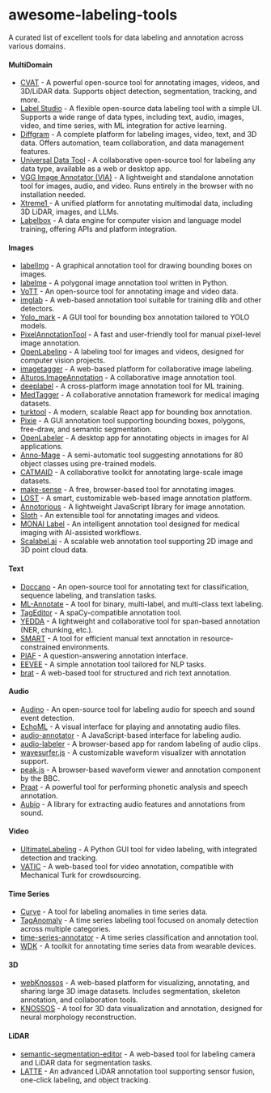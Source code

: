 # awesome-labeling-tools
A curated list of excellent tools for data labeling and annotation across various domains.

#### MultiDomain

* [CVAT](https://github.com/opencv/cvat) - A powerful open-source tool for annotating images, videos, and 3D/LiDAR data. Supports object detection, segmentation, tracking, and more.
* [Label Studio](https://github.com/heartexlabs/label-studio) - A flexible open-source data labeling tool with a simple UI. Supports a wide range of data types, including text, audio, images, video, and time series, with ML integration for active learning.
* [Diffgram](https://github.com/diffgram/diffgram) - A complete platform for labeling images, video, text, and 3D data. Offers automation, team collaboration, and data management features.
* [Universal Data Tool](https://github.com/UniversalDataTool/universal-data-tool) - A collaborative open-source tool for labeling any data type, available as a web or desktop app.
* [VGG Image Annotator (VIA)](https://gitlab.com/vgg/via) - A lightweight and standalone annotation tool for images, audio, and video. Runs entirely in the browser with no installation needed.
* [Xtreme1 ](https://github.com/xtreme1-io/xtreme1) - A unified platform for annotating multimodal data, including 3D LiDAR, images, and LLMs.
* [Labelbox](https://github.com/Labelbox/labelbox-python) - A data engine for computer vision and language model training, offering APIs and platform integration.

#### Images

* [labelImg](https://github.com/tzutalin/labelImg) - A graphical annotation tool for drawing bounding boxes on images.
* [labelme](https://github.com/wkentaro/labelme) - A polygonal image annotation tool written in Python.
* [VoTT](https://github.com/microsoft/VoTT) - An open-source tool for annotating image and video data.
* [imglab](https://github.com/NaturalIntelligence/imglab) - A web-based annotation tool suitable for training dlib and other detectors.
* [Yolo_mark](https://github.com/AlexeyAB/Yolo_mark) - A GUI tool for bounding box annotation tailored to YOLO models.
* [PixelAnnotationTool](https://github.com/abreheret/PixelAnnotationTool) - A fast and user-friendly tool for manual pixel-level image annotation.
* [OpenLabeling](https://github.com/Cartucho/OpenLabeling) - A labeling tool for images and videos, designed for computer vision projects.
* [imagetagger](https://github.com/bit-bots/imagetagger) - A web-based platform for collaborative image labeling.
* [Alturos.ImageAnnotation](https://github.com/AlturosDestinations/Alturos.ImageAnnotation) - A collaborative image annotation tool.
* [deeplabel](https://github.com/jveitchmichaelis/deeplabel) - A cross-platform image annotation tool for ML training.
* [MedTagger](https://github.com/medtagger/MedTagger) - A collaborative annotation framework for medical imaging datasets.
* [turktool](https://github.com/jaxony/turktool) - A modern, scalable React app for bounding box annotation.
* [Pixie](https://github.com/buni-rock/Pixie) - A GUI annotation tool supporting bounding boxes, polygons, free-draw, and semantic segmentation.
* [OpenLabeler](https://github.com/kinhong/OpenLabeler) - A desktop app for annotating objects in images for AI applications.
* [Anno-Mage](https://github.com/virajmavani/semi-auto-image-annotation-tool) - A semi-automatic tool suggesting annotations for 80 object classes using pre-trained models.
* [CATMAID](https://github.com/catmaid/CATMAID) - A collaborative toolkit for annotating large-scale image datasets.
* [make-sense](https://github.com/SkalskiP/make-sense) - A free, browser-based tool for annotating images.
* [LOST](https://github.com/l3p-cv/lost) - A smart, customizable web-based image annotation platform.
* [Annotorious](https://github.com/recogito/annotorious) - A lightweight JavaScript library for image annotation.
* [Sloth](https://github.com/cvhciKIT/sloth) - An extensible tool for annotating images and videos.
* [MONAI Label](https://github.com/Project-MONAI/MONAILabel) - An intelligent annotation tool designed for medical imaging with AI-assisted workflows.
* [Scalabel.ai](https://github.com/scalabel/scalabel) - A scalable web annotation tool supporting 2D image and 3D point cloud data.

#### Text

* [Doccano](https://github.com/doccano/doccano) - An open-source tool for annotating text for classification, sequence labeling, and translation tasks.
* [ML-Annotate](https://github.com/planbrothers/ml-annotate) - A tool for binary, multi-label, and multi-class text labeling.
* [TagEditor](https://github.com/d5555/TagEditor) - A spaCy-compatible annotation tool.
* [YEDDA](https://github.com/jiesutd/YEDDA) - A lightweight and collaborative tool for span-based annotation (NER, chunking, etc.).
* [SMART](https://github.com/RTIInternational/SMART) - A tool for efficient manual text annotation in resource-constrained environments.
* [PIAF](https://github.com/etalab/piaf) - A question-answering annotation interface.
* [EEVEE](https://github.com/AxelSorensenDev/Eevee) - A simple annotation tool tailored for NLP tasks.
* [brat](https://github.com/nlplab/brat) - A web-based tool for structured and rich text annotation.

#### Audio

* [Audino](https://github.com/midas-research/audino) - An open-source tool for labeling audio for speech and sound event detection.
* [EchoML](https://github.com/ritazh/EchoML) - A visual interface for playing and annotating audio files.
* [audio-annotator](https://github.com/CrowdCurio/audio-annotator) - A JavaScript-based interface for labeling audio.
* [audio-labeler](https://github.com/hipstas/audio-labeler) - A browser-based app for random labeling of audio clips.
* [wavesurfer.js](https://github.com/katspaugh/wavesurfer.js) - A customizable waveform visualizer with annotation support.
* [peak.js](https://github.com/bbc/peaks.js) - A browser-based waveform viewer and annotation component by the BBC.
* [Praat](https://github.com/praat/praat) - A powerful tool for performing phonetic analysis and speech annotation.
* [Aubio](https://aubio.org/) - A library for extracting audio features and annotations from sound.

#### Video 

* [UltimateLabeling](https://github.com/alexandre01/UltimateLabeling) - A Python GUI tool for video labeling, with integrated detection and tracking.
* [VATIC](https://github.com/cvondrick/vatic) - A web-based tool for video annotation, compatible with Mechanical Turk for crowdsourcing.

#### Time Series

* [Curve](https://github.com/baidu/Curve) - A tool for labeling anomalies in time series data.
* [TagAnomaly](https://github.com/Microsoft/TagAnomaly) - A time series labeling tool focused on anomaly detection across multiple categories.
* [time-series-annotator](https://github.com/CrowdCurio/time-series-annotator) - A time series classification and annotation tool.
* [WDK](https://github.com/avenix/WDK) - A toolkit for annotating time series data from wearable devices.

#### 3D

* [webKnossos](https://github.com/scalableminds/webknossos) - A web-based platform for visualizing, annotating, and sharing large 3D image datasets. Includes segmentation, skeleton annotation, and collaboration tools.
* [KNOSSOS](https://github.com/knossos-project/knossos) - A tool for 3D data visualization and annotation, designed for neural morphology reconstruction.

#### LiDAR

* [semantic-segmentation-editor](https://github.com/Hitachi-Automotive-And-Industry-Lab/semantic-segmentation-editor) - A web-based tool for labeling camera and LiDAR data for segmentation tasks.
* [LATTE](https://github.com/bernwang/latte) - An advanced LiDAR annotation tool supporting sensor fusion, one-click labeling, and object tracking.

